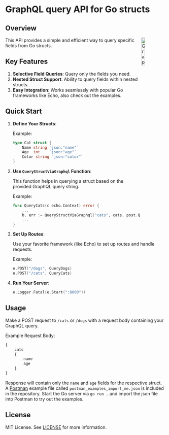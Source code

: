 # GraphQL query API for Go structs

## Overview

<img alt="GraphQL Logo" align="right" src="https://graphql.org/img/logo.svg" width="15%" />

This API provides a simple and efficient way to query specific fields from Go structs.

## Key Features

1. **Selective Field Queries**: Query only the fields you need.
2. **Nested Struct Support**: Ability to query fields within nested structs.
3. **Easy Integration**: Works seamlessly with popular Go frameworks like Echo, also check out the examples.

## Quick Start

1. **Define Your Structs**:

    Example:

    ```go
    type Cat struct {
        Name string `json:"name"`
        Age  int    `json:"age"`
        Color string `json:"color"`
    }
    ```

2. **Use `QueryStructViaGraphql` Function**:

    This function helps in querying a struct based on the provided GraphQL query string.

    Example:

    ```go
    func QueryCats(c echo.Context) error {
        ...
        b, err := QueryStructViaGraphql("cats", cats, post.Query);
        ...
    }
    ```

3. **Set Up Routes**:

    Use your favorite framework (like Echo) to set up routes and handle requests.

    Example:

    ```go
    e.POST("/dogs", QueryDogs)
    e.POST("/cats", QueryCats)
    ```

4. **Run Your Server**:

    ```go
    e.Logger.Fatal(e.Start(":8000"))
    ```

## Usage

Make a POST request to `/cats` or `/dogs` with a request body containing your GraphQL query.

Example Request Body:

```graphql
{
    cats
    {
        name
        age
    }
}
```

Response will contain only the `name` and `age` fields for the respective struct. A [Postman](https://www.postman.com/) example file called `postman_examples_import_me.json` is included in the repository. Start the Go server via `go run .` and import the json file into Postman to try out the examples.

## License

MIT License. See [LICENSE](LICENSE.md) for more information.